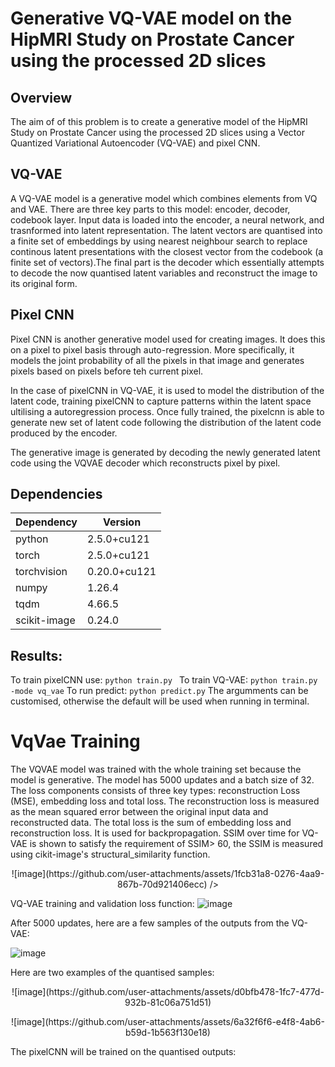 # Generative VQ-VAE model on the HipMRI Study on Prostate Cancer using the processed 2D slices
## Overview
The aim of of this problem is to create a generative model of the HipMRI Study on Prostate Cancer using the processed 2D slices using a Vector Quantized Variational Autoencoder (VQ-VAE) and pixel CNN. 

## VQ-VAE
A VQ-VAE model is a generative model which combines elements from VQ and VAE. There are three key parts to this model: encoder, decoder, codebook layer.
Input data is loaded into the encoder, a neural network, and trasnformed into latent representation. The latent vectors are quantised into a finite set of embeddings by using nearest neighbour search to replace continous latent presentations with the closest vector from the codebook (a finite set of vectors).The final part is the decoder which essentially attempts to decode the now quantised latent variables and reconstruct the image to its original form. 

## Pixel CNN

Pixel CNN is another generative model used for creating images. It does this on a pixel to pixel basis through auto-regression. More specifically, it models the joint probability of all the pixels in that image and generates pixels based on pixels before teh current pixel.

In the case of pixelCNN in VQ-VAE, it is used to model the distribution of the latent code, training pixelCNN to capture patterns within the latent space ultilising a autoregression process. Once fully trained, the pixelcnn is able to generate new set of latent code following the distribution of the latent code produced by the encoder.

The generative image is generated by decoding the newly generated latent code using the VQVAE decoder which reconstructs pixel by pixel. 

## Dependencies

| Dependency | Version |
| ------------- | ------------- |
| python| 2.5.0+cu121 |
| torch| 2.5.0+cu121 |
| torchvision| 0.20.0+cu121 |
| numpy| 1.26.4 |
|tqdm|4.66.5|
| scikit-image| 0.24.0 |

## Results:
To train pixelCNN use:
``` python train.py  ```
To train VQ-VAE:
``` python train.py -mode vq_vae ```
To run predict:
``` python predict.py ```
The argumments can be customised, otherwise the default will be used when running in terminal.


# VqVae Training

The VQVAE model was trained with the whole training set because the model is generative. The model has 5000 updates and a batch size of 32. The loss components consists of three key types: reconstruction Loss (MSE), embedding loss and total loss. The reconstruction loss is measured as the mean squared error between the original input data and reconstructed data. The total loss is the sum of embedding loss and reconstruction loss. It is used for backpropagation.
SSIM over time for VQ-VAE is shown to satisfy the requirement of SSIM> 60, the SSIM is measured using cikit-image's structural_similarity function. 
<p align="center">
![image](https://github.com/user-attachments/assets/1fcb31a8-0276-4aa9-867b-70d921406ecc) />
</p>


VQ-VAE training and validation loss function:
![image](https://github.com/user-attachments/assets/7049951d-7db5-490e-a876-a4fd5d8807fb)

After 5000 updates, here are a few samples of the outputs from the VQ-VAE:

![image](https://github.com/user-attachments/assets/4b8f3313-842a-4ff9-84ed-320aab53b73e)

Here are two examples of the quantised samples:
<p align="center">
![image](https://github.com/user-attachments/assets/d0bfb478-1fc7-477d-932b-81c06a751d51)

</p>
<p align="center">
![image](https://github.com/user-attachments/assets/6a32f6f6-e4f8-4ab6-b59d-1b563f130e18)
</p>

The pixelCNN will be trained on the quantised outputs:

